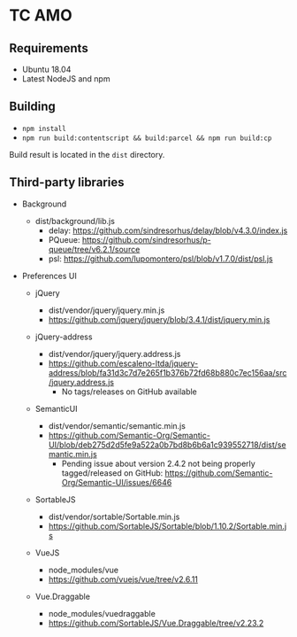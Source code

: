 # TC AMO

## Requirements

- Ubuntu 18.04
- Latest NodeJS and npm

## Building

- `npm install`
- `npm run build:contentscript && build:parcel && npm run build:cp`

Build result is located in the `dist` directory.

## Third-party libraries

- Background

  - dist/background/lib.js
    - delay: https://github.com/sindresorhus/delay/blob/v4.3.0/index.js
    - PQueue: https://github.com/sindresorhus/p-queue/tree/v6.2.1/source
    - psl: https://github.com/lupomontero/psl/blob/v1.7.0/dist/psl.js

- Preferences UI

  - jQuery

    - dist/vendor/jquery/jquery.min.js
    - https://github.com/jquery/jquery/blob/3.4.1/dist/jquery.min.js

  - jQuery-address

    - dist/vendor/jquery/jquery.address.js
    - https://github.com/escaleno-ltda/jquery-address/blob/fa31d3c7d7e265f1b376b72fd68b880c7ec156aa/src/jquery.address.js
      - No tags/releases on GitHub available

  - SemanticUI

    - dist/vendor/semantic/semantic.min.js
    - https://github.com/Semantic-Org/Semantic-UI/blob/deb275d2d5fe9a522a0b7bd8b6b6a1c939552718/dist/semantic.min.js
      - Pending issue about version 2.4.2 not being properly tagged/released on GitHub: https://github.com/Semantic-Org/Semantic-UI/issues/6646

  - SortableJS

    - dist/vendor/sortable/Sortable.min.js
    - https://github.com/SortableJS/Sortable/blob/1.10.2/Sortable.min.js

  - VueJS

    - node_modules/vue
    - https://github.com/vuejs/vue/tree/v2.6.11

  - Vue.Draggable

    - node_modules/vuedraggable
    - https://github.com/SortableJS/Vue.Draggable/tree/v2.23.2
